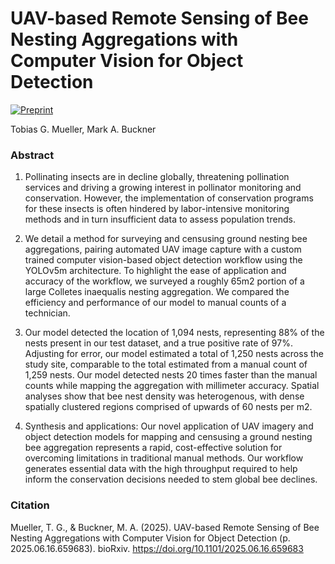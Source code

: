 # UAV-based Remote Sensing of Bee Nesting Aggregations with Computer Vision for Object Detection

[![Preprint](https://img.shields.io/badge/bioRxiv-10.1101/2025.06.16.659683-orange)](https://doi.org/10.1101/2025.06.16.659683)

Tobias G. Mueller, Mark A. Buckner

### Abstract
1. Pollinating insects are in decline globally, threatening pollination services and driving a growing interest in pollinator monitoring and conservation. However, the implementation of conservation programs for these insects is often hindered by labor-intensive monitoring methods and in turn insufficient data to assess population trends.

2. We detail a method for surveying and censusing ground nesting bee aggregations, pairing automated UAV image capture with a custom trained computer vision-based object detection workflow using the YOLOv5m architecture. To highlight the ease of application and accuracy of the workflow, we surveyed a roughly 65m2 portion of a large Colletes inaequalis nesting aggregation. We compared the efficiency and performance of our model to manual counts of a technician.

3. Our model detected the location of 1,094 nests, representing 88% of the nests present in our test dataset, and a true positive rate of 97%. Adjusting for error, our model estimated a total of 1,250 nests across the study site, comparable to the total estimated from a manual count of 1,259 nests. Our model detected nests 20 times faster than the manual counts while mapping the aggregation with millimeter accuracy. Spatial analyses show that bee nest density was heterogenous, with dense spatially clustered regions comprised of upwards of 60 nests per m2.

4. Synthesis and applications: Our novel application of UAV imagery and object detection models for mapping and censusing a ground nesting bee aggregation represents a rapid, cost-effective solution for overcoming limitations in traditional manual methods. Our workflow generates essential data with the high throughput required to help inform the conservation decisions needed to stem global bee declines.

### Citation
Mueller, T. G., & Buckner, M. A. (2025). UAV-based Remote Sensing of Bee Nesting Aggregations with Computer Vision for Object Detection (p. 2025.06.16.659683). bioRxiv. https://doi.org/10.1101/2025.06.16.659683

